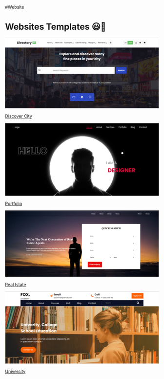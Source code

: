 #Website
<h1>Websites Templates 😃📄</h1>
<a href="First_Template(Descover City)/index.html">
    <div class="card">
        <img src="screenshots/pic1-min.png" alt="">
        <p>Discover City </p>
    </div>
</a>
<!-- Second -->

<a href="Portfolio-template-main/index.html">
    <div class="card">
        <img src="screenshots/pic2-min.png" alt="">
        <p>Portfolio</p>
    </div>
</a>
<!-- Third -->
<a href="Template1(Real Istate)/index.html">
    <div class="card">
        <img src="screenshots/pic3-min.png" alt="">
        <p>Real Istate</p> 
    </div>
</a>
<!-- Fourth -->
<a href="Template2(University)/index.html">
    <div class="card">
        <img src="screenshots/pic4-min.png" alt="">
        <p>University</p>
    </div>
</a>
